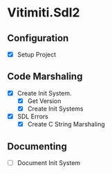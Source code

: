 # Vitimiti.Sdl2

## Configuration
- [x] Setup Project

## Code Marshaling
- [x] Create Init System.
  - [x] Get Version
  - [x] Create Init Systems
- [x] SDL Errors
  - [x] Create C String Marshaling

## Documenting
- [ ] Document Init System
